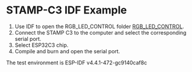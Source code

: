# STAMP-C3 IDF Example

1. Use IDF to open the RGB_LED_CONTROL folder [RGB_LED_CONTROL](/idf/RGB_LED_CONTROL).
2. Connect the STAMP C3 to the computer and select the corresponding serial port.
3. Select ESP32C3 chip.
4. Compile and burn and open the serial port.

The test environment is ESP-IDF v4.4.1-472-gc9140caf8c